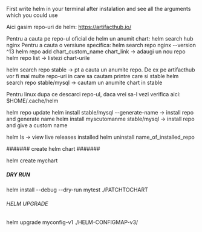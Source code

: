 First write helm in your terminal after instalation and see all the arguments which you could use

Aici gasim repo-uri de helm: https://artifacthub.io/

Pentru a cauta pe repo-ul oficial de helm un anumit chart: helm search hub nginx
Pentru a cauta o versiune specifica: helm search repo nginx --version ^13
helm repo add chart_custom_name chart_link -> adaugi un nou repo
helm repo list -> listezi chart-urile

helm search repo stable -> pt a cauta un anumite repo. De ex pe artifacthub vor fi mai multe repo-uri in care sa cautam printre care si stable
helm search repo stable/mysql -> cautam un anumite chart in stable

Pentru linux dupa ce descarci repo-ul, daca vrei sa-l vezi verifica aici: $HOME/.cache/helm   

helm repo update
helm install stable/mysql --generate-name -> install repo and generate name
helm install myscutomanme stable/mysql -> install repo and give a custom name

helm ls -> view live releases installed
helm uninstall name_of_installed_repo

####### create helm chart #######

helm create mychart

##### DRY RUN #####

helm install --debug --dry-run mytest ./PATCHTOCHART

###### HELM UPGRADE ######

helm upgrade myconfig-v1 ./HELM-CONFIGMAP-v3/
